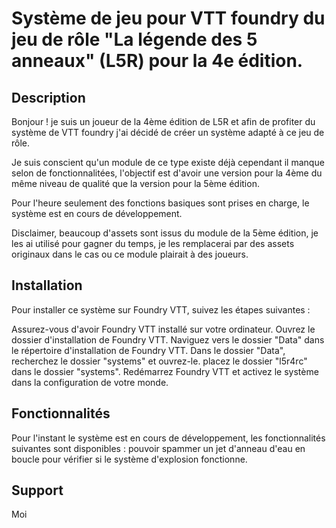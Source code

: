 # Système de jeu pour VTT foundry du jeu de rôle "La légende des 5 anneaux" (L5R) pour la 4e édition.

## Description

Bonjour ! je suis un joueur de la 4ème édition de L5R et afin de profiter du système de VTT foundry j'ai décidé de créer un système adapté à ce jeu de rôle.

Je suis conscient qu'un module de ce type existe déjà cependant il manque selon de fonctionnalitées, l'objectif est d'avoir une version pour la 4ème du même niveau de qualité que la version pour la 5ème édition.

Pour l'heure seulement des fonctions basiques sont prises en charge, le système est en cours de développement.

Disclaimer, beaucoup d'assets sont issus du module de la 5ème édition, je les ai utilisé pour gagner du temps, je les remplacerai par des assets originaux dans le cas ou ce module plairait à des joueurs.

## Installation

Pour installer ce système sur Foundry VTT, suivez les étapes suivantes :

Assurez-vous d'avoir Foundry VTT installé sur votre ordinateur.
Ouvrez le dossier d'installation de Foundry VTT.
Naviguez vers le dossier "Data" dans le répertoire d'installation de Foundry VTT.
Dans le dossier "Data", recherchez le dossier "systems" et ouvrez-le.
placez le dossier "l5r4rc" dans le dossier "systems".
Redémarrez Foundry VTT et activez le système dans la configuration de votre monde.

## Fonctionnalités

Pour l'instant le système est en cours de développement, les fonctionnalités suivantes sont disponibles :
pouvoir spammer un jet d'anneau d'eau en boucle pour vérifier si le système d'explosion fonctionne.

## Support

Moi
